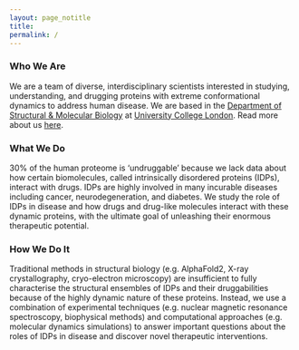 ```yaml
---
layout: page_notitle
title:
permalink: /
---
```


### Who We Are

We are a team of diverse, interdisciplinary scientists interested in studying, understanding, and drugging proteins with extreme conformational dynamics to address human disease. We are based in the [Department of Structural & Molecular Biology](https://www.ucl.ac.uk/biosciences/structural-and-molecular-biology) at [University College London](https://www.ucl.ac.uk). Read more about us [here](https://gthh2.github.io/who_we_are/).

### What We Do

30% of the human proteome is ‘undruggable’ because we lack data about how certain biomolecules, called intrinsically disordered proteins (IDPs), interact with drugs. IDPs are highly involved in many incurable diseases including cancer, neurodegeneration, and diabetes. We study the role of IDPs in disease and how drugs and drug-like molecules interact with these dynamic proteins, with the ultimate goal of unleashing their enormous therapeutic potential. 


### How We Do It 
Traditional methods in structural biology (e.g. AlphaFold2, X-ray crystallography, cryo-electron microscopy) are insufficient to fully characterise the structural ensembles of IDPs and their druggabilities because of the highly dynamic nature of these proteins. Instead, we use a combination of experimental techniques (e.g. nuclear magnetic resonance spectroscopy, biophysical methods) and computational approaches (e.g. molecular dynamics simulations) to answer important questions about the roles of IDPs in disease and discover novel therapeutic interventions.
